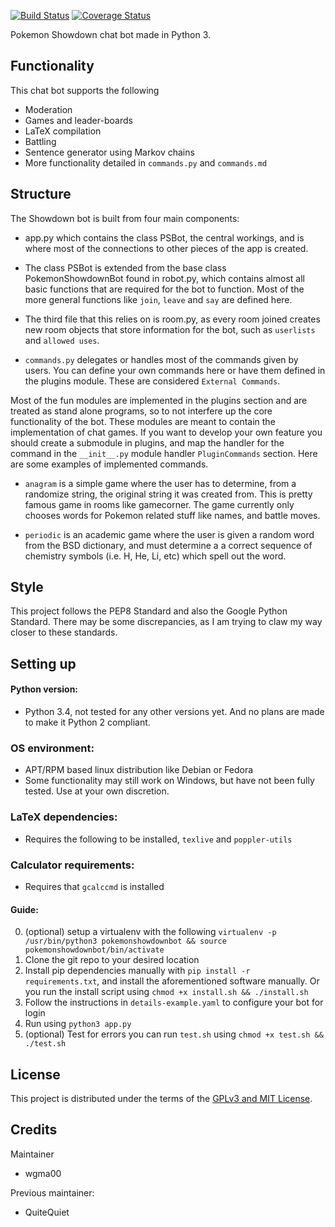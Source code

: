 [![Build Status](https://travis-ci.org/wgma00/PokemonShowdownBot.svg?branch=master)](https://travis-ci.org/wgma00/PokemonShowdownBot) 
[![Coverage Status](https://coveralls.io/repos/github/wgma00/PokemonShowdownBot/badge.svg)](https://coveralls.io/github/wgma00/PokemonShowdownBot)

Pokemon Showdown chat bot made in Python 3.

Functionality
-------------
This chat bot supports the following
- Moderation
- Games and leader-boards
- LaTeX compilation
- Battling
- Sentence generator using Markov chains
- More functionality detailed in ``commands.py`` and ``commands.md``

Structure
---------

The Showdown bot is built from four main components:

- app.py which contains the class PSBot, the central workings, and is where most of the connections to other pieces of 
  the app is created.
- The class PSBot is extended from the base class PokemonShowdownBot found in robot.py, which contains almost all basic 
  functions that are required for the bot to function. Most of the more general functions like ``join``, ``leave`` and 
  ``say`` are defined here.
- The third file that this relies on is room.py, as every room joined creates new room objects that store information 
  for the bot, such as ``userlists`` and ``allowed uses``.
  
- ``commands.py`` delegates or handles most of the commands given by users. You can define your own commands here
   or have them defined in the plugins module. These are considered ``External Commands``.
  
Most of the fun modules are implemented in the plugins section and are treated as stand alone programs, so to not 
interfere up the core functionality of the bot. These modules are meant to contain the implementation of chat games. 
If you want to develop your own feature you should create a submodule in plugins, and map the handler for the command 
in the ``__init__.py`` module handler ``PluginCommands`` section. Here are some examples of implemented commands.

- ``anagram`` is a simple game where the user has to determine, from a randomize string, the original string it was 
  created from. This is pretty famous game in rooms like gamecorner. The game currently only chooses words for Pokemon 
  related stuff like names, and battle moves. 
  
- ``periodic`` is an academic game where the user is given a random word from the BSD dictionary, and must determine a 
  a correct sequence of chemistry symbols (i.e. H, He, Li, etc) which spell out the word.



Style
-------
This project follows the PEP8 Standard and also the Google Python Standard. There may be some discrepancies, as I 
am trying to claw my way closer to these standards.

Setting up
---------
#### Python version:
- Python 3.4, not tested for any other versions yet. And no plans are made to make it Python 2 compliant.

### OS environment:
- APT/RPM based linux distribution like Debian or Fedora
- Some functionality may still work on Windows, but have not been fully tested. Use at your own discretion.

### LaTeX dependencies:
- Requires the following to be installed, ``texlive`` and ``poppler-utils``

### Calculator requirements:
- Requires that ``gcalccmd`` is installed

#### Guide:
0. (optional) setup a virtualenv with the following ``virtualenv -p /usr/bin/python3 pokemonshowdownbot && source pokemonshowdownbot/bin/activate`` 
1. Clone the git repo to your desired location
2. Install pip dependencies manually  with `pip install -r requirements.txt`, and install the aforementioned software manually. 
   Or you run the install script using  ``chmod +x install.sh && ./install.sh``
3. Follow the instructions in `details-example.yaml` to configure your bot for login
4. Run using `python3 app.py`
5. (optional) Test for errors you can run ``test.sh`` using ``chmod +x test.sh && ./test.sh``

License
-------

This project is distributed under the terms of the [GPLv3 and MIT License][1].

  [1]: https://github.com/wgma00/PokemonShowdownBot/blob/master/NOTICE

Credits
-------

Maintainer

- wgma00 

Previous maintainer:
- QuiteQuiet
